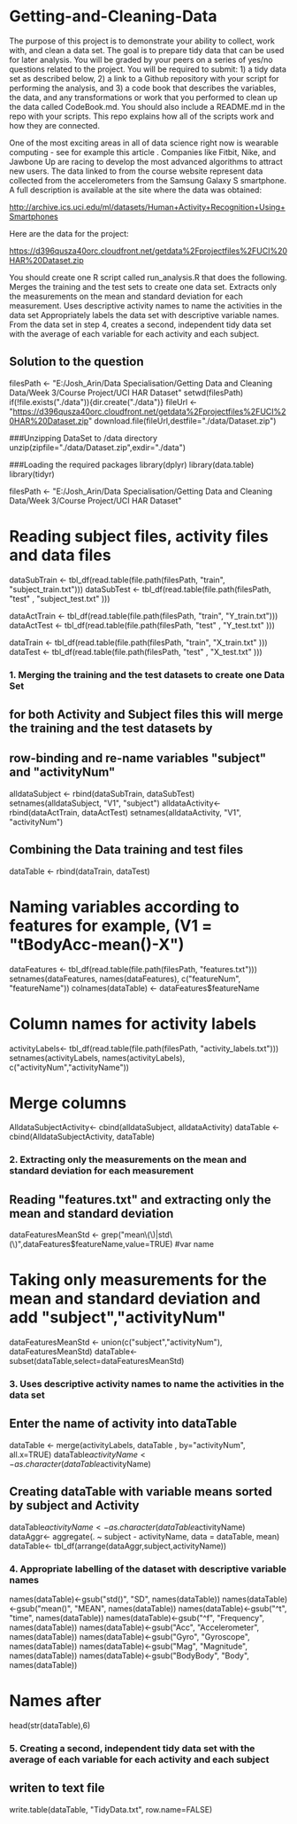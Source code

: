 # Getting-and-Cleaning-Data

The purpose of this project is to demonstrate your ability to collect, work with, and clean a data set. The goal is to prepare tidy data that can be used for later analysis. You will be graded by your peers on a series of yes/no questions related to the project. You will be required to submit: 1) a tidy data set as described below, 2) a link to a Github repository with your script for performing the analysis, and 3) a code book that describes the variables, the data, and any transformations or work that you performed to clean up the data called CodeBook.md. You should also include a README.md in the repo with your scripts. This repo explains how all of the scripts work and how they are connected.  

One of the most exciting areas in all of data science right now is wearable computing - see for example this article . Companies like Fitbit, Nike, and Jawbone Up are racing to develop the most advanced algorithms to attract new users. The data linked to from the course website represent data collected from the accelerometers from the Samsung Galaxy S smartphone. A full description is available at the site where the data was obtained: 

http://archive.ics.uci.edu/ml/datasets/Human+Activity+Recognition+Using+Smartphones 

Here are the data for the project: 

https://d396qusza40orc.cloudfront.net/getdata%2Fprojectfiles%2FUCI%20HAR%20Dataset.zip 

You should create one R script called run_analysis.R that does the following. 
Merges the training and the test sets to create one data set.
Extracts only the measurements on the mean and standard deviation for each measurement. 
Uses descriptive activity names to name the activities in the data set
Appropriately labels the data set with descriptive variable names. 
From the data set in step 4, creates a second, independent tidy data set with the average of each variable for each activity and each subject.

## Solution to the question

filesPath <- "E:/Josh_Arin/Data Specialisation/Getting Data and Cleaning Data/Week 3/Course Project/UCI HAR Dataset"
setwd(filesPath)
if(!file.exists("./data")){dir.create("./data")}
fileUrl <- "https://d396qusza40orc.cloudfront.net/getdata%2Fprojectfiles%2FUCI%20HAR%20Dataset.zip"
download.file(fileUrl,destfile="./data/Dataset.zip")

###Unzipping DataSet to /data directory
unzip(zipfile="./data/Dataset.zip",exdir="./data")

###Loading the required packages
library(dplyr)
library(data.table)
library(tidyr)

filesPath <- "E:/Josh_Arin/Data Specialisation/Getting Data and Cleaning Data/Week 3/Course Project/UCI HAR Dataset"
# Reading subject files, activity files and data files
dataSubTrain <- tbl_df(read.table(file.path(filesPath, "train", "subject_train.txt")))
dataSubTest  <- tbl_df(read.table(file.path(filesPath, "test" , "subject_test.txt" )))

dataActTrain <- tbl_df(read.table(file.path(filesPath, "train", "Y_train.txt")))
dataActTest  <- tbl_df(read.table(file.path(filesPath, "test" , "Y_test.txt" )))

dataTrain <- tbl_df(read.table(file.path(filesPath, "train", "X_train.txt" )))
dataTest  <- tbl_df(read.table(file.path(filesPath, "test" , "X_test.txt" )))

### 1. Merging the training and the test datasets to create one Data Set
## for both Activity and Subject files this will merge the training and the test datasets by
## row-binding and re-name variables "subject" and "activityNum"

alldataSubject <- rbind(dataSubTrain, dataSubTest)
setnames(alldataSubject, "V1", "subject")
alldataActivity<- rbind(dataActTrain, dataActTest)
setnames(alldataActivity, "V1", "activityNum")

## Combining the Data training and test files
dataTable <- rbind(dataTrain, dataTest)

# Naming variables according to features for example, (V1 = "tBodyAcc-mean()-X")
dataFeatures <- tbl_df(read.table(file.path(filesPath, "features.txt")))
setnames(dataFeatures, names(dataFeatures), c("featureNum", "featureName"))
colnames(dataTable) <- dataFeatures$featureName

# Column names for activity labels
activityLabels<- tbl_df(read.table(file.path(filesPath, "activity_labels.txt")))
setnames(activityLabels, names(activityLabels), c("activityNum","activityName"))

# Merge columns
AlldataSubjectActivity<- cbind(alldataSubject, alldataActivity)
dataTable <- cbind(AlldataSubjectActivity, dataTable)

### 2. Extracting only the measurements on the mean and standard deviation for each measurement
## Reading "features.txt" and extracting only the mean and standard deviation

dataFeaturesMeanStd <- grep("mean\\(\\)|std\\(\\)",dataFeatures$featureName,value=TRUE) #var name

# Taking only measurements for the mean and standard deviation and add "subject","activityNum"

dataFeaturesMeanStd <- union(c("subject","activityNum"), dataFeaturesMeanStd)
dataTable<- subset(dataTable,select=dataFeaturesMeanStd) 

### 3. Uses descriptive activity names to name the activities in the data set

## Enter the name of activity into dataTable
dataTable <- merge(activityLabels, dataTable , by="activityNum", all.x=TRUE)
dataTable$activityName <- as.character(dataTable$activityName)

## Creating dataTable with variable means sorted by subject and Activity
dataTable$activityName <- as.character(dataTable$activityName)
dataAggr<- aggregate(. ~ subject - activityName, data = dataTable, mean) 
dataTable<- tbl_df(arrange(dataAggr,subject,activityName))

### 4. Appropriate labelling of the dataset with descriptive variable names 

names(dataTable)<-gsub("std()", "SD", names(dataTable))
names(dataTable)<-gsub("mean()", "MEAN", names(dataTable))
names(dataTable)<-gsub("^t", "time", names(dataTable))
names(dataTable)<-gsub("^f", "Frequency", names(dataTable))
names(dataTable)<-gsub("Acc", "Accelerometer", names(dataTable))
names(dataTable)<-gsub("Gyro", "Gyroscope", names(dataTable))
names(dataTable)<-gsub("Mag", "Magnitude", names(dataTable))
names(dataTable)<-gsub("BodyBody", "Body", names(dataTable))

# Names after
head(str(dataTable),6)

### 5. Creating a second, independent tidy data set with the average of each variable for each activity and each subject

## writen to text file
write.table(dataTable, "TidyData.txt", row.name=FALSE)

